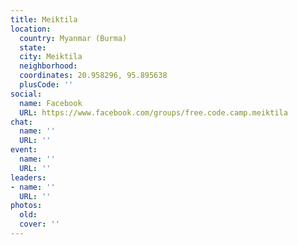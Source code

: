 ```yaml
---
title: Meiktila
location:
  country: Myanmar (Burma)
  state: 
  city: Meiktila
  neighborhood: 
  coordinates: 20.958296, 95.895638
  plusCode: ''
social:
  name: Facebook
  URL: https://www.facebook.com/groups/free.code.camp.meiktila
chat:
  name: ''
  URL: ''
event:
  name: ''
  URL: ''
leaders:
- name: ''
  URL: ''
photos:
  old: 
  cover: ''
---
```


